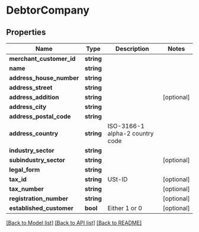 # DebtorCompany

## Properties
Name | Type | Description | Notes
------------ | ------------- | ------------- | -------------
**merchant_customer_id** | **string** |  | 
**name** | **string** |  | 
**address_house_number** | **string** |  | 
**address_street** | **string** |  | 
**address_addition** | **string** |  | [optional] 
**address_city** | **string** |  | 
**address_postal_code** | **string** |  | 
**address_country** | **string** | ISO-3166-1 alpha-2 country code | 
**industry_sector** | **string** |  | 
**subindustry_sector** | **string** |  | [optional] 
**legal_form** | **string** |  | 
**tax_id** | **string** | USt-ID | [optional] 
**tax_number** | **string** |  | [optional] 
**registration_number** | **string** |  | [optional] 
**established_customer** | **bool** | Either 1 or 0 | [optional] 

[[Back to Model list]](../README.md#documentation-for-models) [[Back to API list]](../README.md#documentation-for-api-endpoints) [[Back to README]](../README.md)



